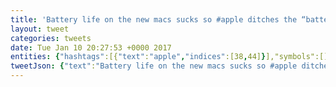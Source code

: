 ```yaml
---
title: 'Battery life on the new macs sucks so #apple ditches the “battery time remaining” estimate. https://t.co/KlalkNqDsq @TechCrunch'
layout: tweet
categories: tweets
date: Tue Jan 10 20:27:53 +0000 2017
entities: {"hashtags":[{"text":"apple","indices":[38,44]}],"symbols":[],"user_mentions":[{"screen_name":"TechCrunch","name":"TechCrunch","id":816653,"id_str":"816653","indices":[116,127]}],"urls":[{"url":"https://t.co/KlalkNqDsq","expanded_url":"https://goo.gl/XgFE5x","display_url":"goo.gl/XgFE5x","indices":[92,115]}]}
tweetJson: {"text":"Battery life on the new macs sucks so #apple ditches the “battery time remaining” estimate. https://t.co/KlalkNqDsq @TechCrunch"}
---
```

